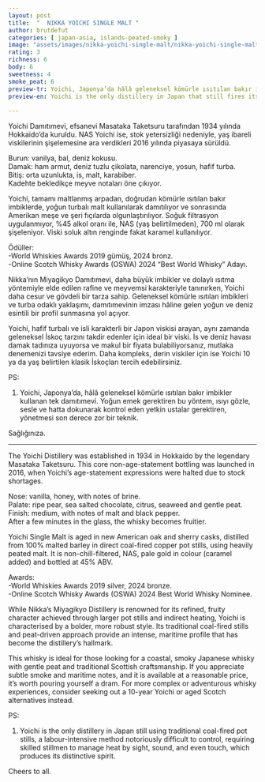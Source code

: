 ```yaml
---
layout: post
title:  "  NIKKA YOICHI SINGLE MALT "
author: brutdefut
categories: [ japan-asia, islands-peated-smoky ]
image: "assets/images/nikka-yoichi-single-malt/nikka-yoichi-single-malt.JPG"
rating: 3
richness: 6
body: 6
sweetness: 4
smoke_peat: 6
preview-tr: Yoichi, Japonya’da hâlâ geleneksel kömürle ısıtılan bakır imbikler kullanan tek damıtımevi.                             
preview-en: Yoichi is the only distillery in Japan that still fires its copper stills with traditional coal.   
                 
---
```


Yoichi Damıtımevi, efsanevi Masataka Taketsuru tarafından 1934 yılında Hokkaido’da kuruldu. NAS Yoichi ise, stok yetersizliği nedeniyle, yaş ibareli viskilerinin şişelemesine ara verdikleri 2016 yılında piyasaya sürüldü.  

Burun: vanilya, bal, deniz kokusu.    
Damak: ham armut, deniz tuzlu çikolata, narenciye, yosun, hafif turba.  
Bitiş: orta uzunlukta, is, malt, karabiber.  
Kadehte bekledikçe meyve notaları öne çıkıyor.  

Yoichi, tamamı maltlanmış arpadan, doğrudan kömürle ısıtılan bakır imbiklerde, yoğun turbalı malt kullanılarak damıtılıyor ve sonrasında Amerikan meşe ve şeri fıçılarda olgunlaştırılıyor. Soğuk filtrasyon uygulanmıyor, %45 alkol oranı ile, NAS (yaş belirtilmeden), 700 ml olarak şişeleniyor. Viski soluk altın renginde fakat karamel kullanılıyor.   

Ödüller:   
-World Whiskies Awards 2019 gümüş, 2024 bronz.  
-Online Scotch Whisky Awards (OSWA) 2024 “Best World Whisky” Adayı.  

Nikka’nın Miyagikyo Damıtımevi, daha büyük imbikler ve dolaylı ısıtma yöntemiyle elde edilen rafine ve meyvemsi karakteriyle tanınırken, Yoichi daha cesur ve gövdeli bir tarza sahip. Geleneksel kömürle ısıtılan imbikleri ve turba odaklı yaklaşımı, damıtımevinin imzası hâline gelen yoğun ve deniz esintili bir profil sunmasına yol açıyor.  

Yoichi, hafif turbalı ve isli karakterli bir Japon viskisi arayan, aynı zamanda geleneksel İskoç tarzını takdir edenler için ideal bir viski. İs ve deniz havası damak tadınıza uyuyorsa ve makul bir fiyata bulabiliyorsanız, mutlaka denemenizi tavsiye ederim. Daha kompleks, derin viskiler için ise Yoichi 10 ya da yaş belirtilen klasik İskoçları tercih edebilirsiniz.  

PS:  
1. Yoichi, Japonya’da, hâlâ geleneksel kömürle ısıtılan bakır imbikler kullanan tek damıtımevi. Yoğun emek gerektiren bu yöntem, ısıyı gözle, sesle ve hatta dokunarak kontrol eden yetkin ustalar gerektiren, yönetmesi son derece zor bir teknik.  

Sağlığınıza.         
   
-----------------------------------------------

<p id="english"></p>

The Yoichi Distillery was established in 1934 in Hokkaido by the legendary Masataka Taketsuru. This core non-age-statement bottling was launched in 2016, when Yoichi’s age-statement expressions were halted due to stock shortages.   

Nose: vanilla, honey, with notes of brine.  
Palate: ripe pear, sea salted chocolate, citrus, seaweed and gentle peat.  
Finish: medium, with notes of malt and black pepper.  
After a few minutes in the glass, the whisky becomes fruitier.  

Yoichi Single Malt is aged in new American oak and sherry casks, distilled from 100% malted barley in direct coal-fired copper pot stills, using heavily peated malt. It is non-chill-filtered, NAS, pale gold in colour (caramel added) and bottled at 45% ABV.  

Awards:  
-World Whiskies Awards 2019 silver, 2024 bronze.  
-Online Scotch Whisky Awards (OSWA) 2024 Best World Whisky Nominee.  

While Nikka’s Miyagikyo Distillery is renowned for its refined, fruity character achieved through larger pot stills and indirect heating, Yoichi is characterised by a bolder, more robust style. Its traditional coal-fired stills and peat-driven approach provide an intense, maritime profile that has become the distillery’s hallmark.  

This whisky is ideal for those looking for a coastal, smoky Japanese whisky with gentle peat and traditional Scottish craftsmanship. If you appreciate subtle smoke and maritime notes, and it is available at a reasonable price, it’s worth pouring yourself a dram. For more complex or adventurous whisky experiences, consider seeking out a 10-year Yoichi or aged Scotch alternatives instead.  

PS:  
1. Yoichi is the only distillery in Japan still using traditional coal-fired pot stills, a labour-intensive method notoriously difficult to control, requiring skilled stillmen to manage heat by sight, sound, and even touch, which produces its distinctive spirit.  

Cheers to all.     
  
